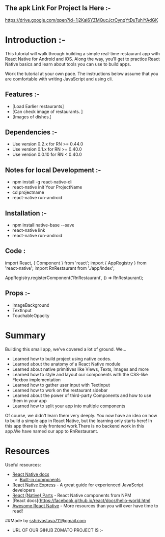 ## The apk  Link For Project Is Here :-
https://drive.google.com/open?id=1j2KaI6YZMQucJcrOynqYtDuTuhlYAdGK






 # Introduction :-

This tutorial will walk through building a simple real-time restaurant app with React Native for Android and iOS. Along the way, you'll get to practice React Native basics and learn about tools you can use to build apps.

Work the tutorial at your own pace. The instructions below assume that you are comfortable with writing JavaScript and using cli.




##  Features :-
* [Load Earlier restaurants]
* [Can check image of restaurants. ]
* [Images of dishes.]

## Dependencies :-
* Use version 0.2.x for RN >= 0.44.0
* Use version 0.1.x for RN >= 0.40.0
* Use version 0.0.10 for RN < 0.40.0

## Notes for local Development :-
* npm install -g react-native-cli
* react-native init Your ProjectName
* cd projectname
* react-native run-android

## Installation :-
* npm install native-base --save
* react-native link
* react-native run-android

## Code  :

import React, { Component } from 'react';
import { AppRegistry } from 'react-native';
import RnRestaurant from './app/index';

AppRegistry.registerComponent('RnRestaurant', () => RnRestaurant);


## Props :-
- ImageBackground
- TextInput
- TouchableOpacity


# Summary
Building this small app, we've covered a lot of ground. We...
- Learned how to build project using native codes.
- Learned about the anatomy of a React Native module
- Learned about native primitives like Views, Texts, Images and more
- Learned how to style and layout our components with the CSS-like Flexbox implementation
- Learned how to gather user input with TextInput
- Learned how to work on the restaurant sidebar
- Learned about the power of third-party Components and how to use them in your app
- Learned how to split your app into multiple components

Of course, we didn't learn them very deeply. You now have an idea on how to build a simple app in React Native, but the learning only starts here!
In this app there is only frontend work.There is no backend work in this app.We have named our app to RnRestaurant.


# Resources
Useful resources:
- [React Native docs](https://facebook.github.io/react-native/)
  - [Built-in components](https://facebook.github.io/react-native/docs/components-and-apis.html)
- [React Native Express](http://www.reactnativeexpress.com/) - A great guide for experienced JavaScript developers
- [React (Native) Parts](https://react.parts/native) - React Native components from NPM
- [React docs](https://facebook.github.io/react/docs/hello-world.html
- [Awesome React Native](https://github.com/jondot/awesome-react-native) - More resources than you will ever have time to read!

##Made by sshrivastava711@gmail.com
   * URL OF OUR GIHUB ZOMATO PROJECT IS  :-
  
